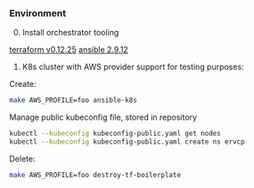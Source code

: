 ### Environment

0. Install orchestrator tooling

[terraform  v0.12.25](https://learn.hashicorp.com/tutorials/terraform/install-cli)
[ansible 2.9.12](https://docs.ansible.com/ansible/latest/installation_guide/intro_installation.html)

1. K8s cluster with AWS provider support for testing purposes:

Create:

```bash
make AWS_PROFILE=foo ansible-k8s
```

Manage public kubeconfig file, stored in repository
```bash
kubectl --kubeconfig kubeconfig-public.yaml get nodes
kubectl --kubeconfig kubeconfig-public.yaml create ns ervcp
```

Delete:

```bash
make AWS_PROFILE=foo destroy-tf-boilerplate
```
